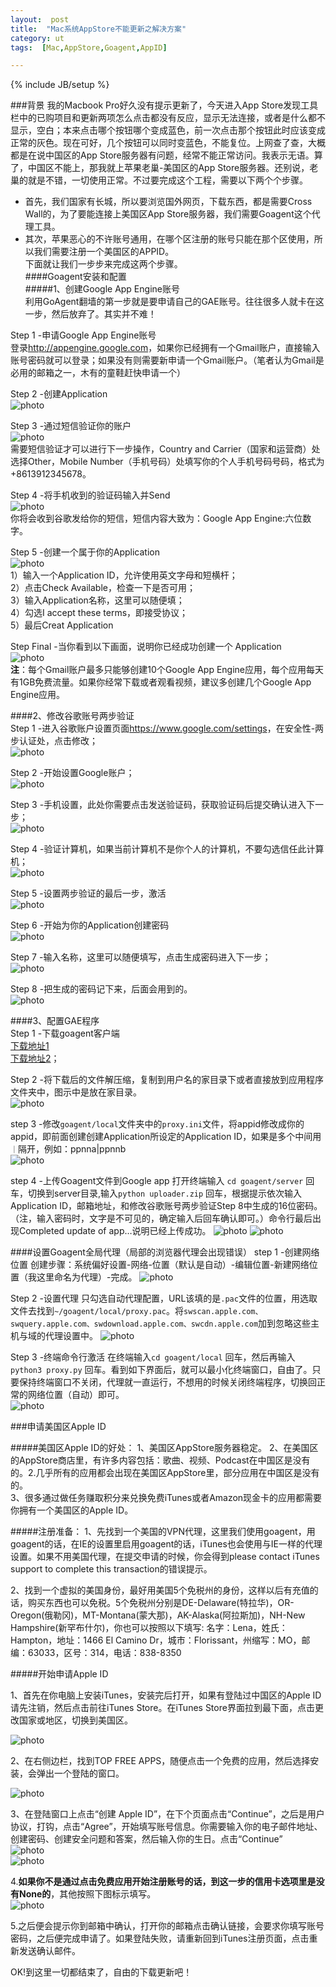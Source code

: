 ```yaml
---
layout:  post
title:  "Mac系统AppStore不能更新之解决方案"
category: ut
tags:  [Mac,AppStore,Goagent,AppID]

---
```

{% include JB/setup %}

###背景
   我的Macbook Pro好久没有提示更新了，今天进入App Store发现工具栏中的已购项目和更新两项怎么点击都没有反应，显示无法连接，或者是什么都不显示，空白；本来点击哪个按钮哪个变成蓝色，前一次点击那个按钮此时应该变成正常的灰色。现在可好，几个按钮可以同时变蓝色，不能复位。上网查了查，大概都是在说中国区的App Store服务器有问题，经常不能正常访问。我表示无语。算了，中国区不能上，那我就上苹果老巢-美国区的App Store服务器。还别说，老巢的就是不错，一切使用正常。不过要完成这个工程，需要以下两个个步骤。
* 首先，我们国家有长城，所以要浏览国外网页，下载东西，都是需要Cross Wall的，为了要能连接上美国区App Store服务器，我们需要Goagent这个代理工具。
* 其次，苹果恶心的不许账号通用，在哪个区注册的账号只能在那个区使用，所以我们需要注册一个美国区的APPID。  
下面就让我们一步步来完成这两个步骤。  
####Goagent安装和配置  
#####1、创建Google App Engine账号  
利用GoAgent翻墙的第一步就是要申请自己的GAE账号。往往很多人就卡在这一步，然后放弃了。其实并不难！   

Step 1 -申请Google App Engine账号   
登录<http://appengine.google.com>，如果你已经拥有一个Gmail账户，直接输入账号密码就可以登录；如果没有则需要新申请一个Gmail账户。（笔者认为Gmail是必用的邮箱之一，木有的童鞋赶快申请一个）

Step 2 -创建Application  
![photo](/img/2013-09-20-goagent-install/gi1.jpg)

Step 3 -通过短信验证你的账户  
![photo](/img/2013-09-20-goagent-install/gi2.jpg)  
需要短信验证才可以进行下一步操作，Country and Carrier（国家和运营商）处选择Other，Mobile Number（手机号码）处填写你的个人手机号码号码，格式为+8613912345678。

Step 4 -将手机收到的验证码输入并Send  
![photo](/img/2013-09-20-goagent-install/gi3.jpg)  
你将会收到谷歌发给你的短信，短信内容大致为：Google App Engine:六位数字。

Step 5 -创建一个属于你的Application  
![photo](/img/2013-09-20-goagent-install/gi4.jpg)  
1）输入一个Application ID，允许使用英文字母和短横杆；  
2）点击Check Available，检查一下是否可用；  
3）输入Application名称，这里可以随便填；  
4）勾选I accept these terms，即接受协议；  
5）最后Creat Application  

Step Final -当你看到以下画面，说明你已经成功创建一个 Application  
![photo](/img/2013-09-20-goagent-install/gi5.jpg)  
**注**：每个Gmail账户最多只能够创建10个Google App Engine应用，每个应用每天有1GB免费流量。如果你经常下载或者观看视频，建议多创建几个Google App Engine应用。

####2、修改谷歌账号两步验证  
Step 1 -进入谷歌账户设置页面<https://www.google.com/settings>，在安全性-两步认证处，点击修改；  
![photo](/img/2013-09-20-google-change/gc1.jpg)

Step 2 -开始设置Google账户；  
![photo](/img/2013-09-20-google-change/gc2.jpg)

Step 3 -手机设置，此处你需要点击发送验证码，获取验证码后提交确认进入下一步；  
![photo](/img/2013-09-20-google-change/gc3.jpg)

Step 4 -验证计算机，如果当前计算机不是你个人的计算机，不要勾选信任此计算机；  
![photo](/img/2013-09-20-google-change/gc4.jpg)

Step 5 -设置两步验证的最后一步，激活  
![photo](/img/2013-09-20-google-change/gc5.jpg)

Step 6 -开始为你的Application创建密码  
![photo](/img/2013-09-20-google-change/gc6.jpg)

Step 7 -输入名称，这里可以随便填写，点击生成密码进入下一步；  
![photo](/img/2013-09-20-google-change/gc7.jpg)
  
Step 8 -把生成的密码记下来，后面会用到的。  
![photo](/img/2013-09-20-google-change/gc8.jpg)

####3、配置GAE程序    
Step 1 -下载goagent客户端  
[下载地址1](http://code.google.com/p/goagent/)   
[下载地址2](http://goagent.com.cn/?p=102)；   

Step 2 -将下载后的文件解压缩，复制到用户名的家目录下或者直接放到应用程序文件夹中，图示中是放在家目录。   
![photo](/img/2013-09-20-goagent-set/gt1.jpg)

step 3 -修改`goagent/local`文件夹中的`proxy.ini`文件，将appid修改成你的appid，即前面创建创建Application所设定的Application ID，如果是多个中间用`｜`隔开，例如：ppnna|ppnnb   
![photo](/img/2013-09-20-goagent-set/gt2.jpg)

step 4 -上传Goagent文件到Google app 打开终端输入 `cd goagent/server` 回车，切换到server目录,输入`python uploader.zip` 回车，根据提示依次输入Application ID，邮箱地址，和修改谷歌账号两步验证Step 8中生成的16位密码。（注，输入密码时，文字是不可见的，确定输入后回车确认即可。）命令行最后出现Completed update of app…说明已经上传成功。
![photo](/img/2013-09-20-goagent-set/gt3.jpg)
![photo](/img/2013-09-20-goagent-set/gt4.jpg)

####设置Goagent全局代理（局部的浏览器代理会出现错误）
step 1 -创建网络位置
创建步骤：系统偏好设置-网络-位置（默认是自动）-编辑位置-新建网络位置（我这里命名为代理）-完成。
![photo](/img/2013-09-20-goagent-use/gu1.jpg)

Step 2 -设置代理
只勾选自动代理配置，URL该填的是`.pac`文件的位置，用选取文件去找到`~/goagent/local/proxy.pac`。将`swscan.apple.com、swquery.apple.com、swdownload.apple.com、swcdn.apple.com`加到忽略这些主机与域的代理设置中。
![photo](/img/2013-09-20-goagent-use/gu2.jpg)

Step 3 -终端命令行激活
在终端输入`cd goagent/local` 回车，然后再输入`python3 proxy.py` 回车。看到如下界面后，就可以最小化终端窗口，自由了。只要保持终端窗口不关闭，代理就一直运行，不想用的时候关闭终端程序，切换回正常的网络位置（自动）即可。   
![photo](/img/2013-09-20-goagent-use/gu3.jpg)

###申请美国区Apple ID

#####美国区Apple ID的好处：
1、美国区AppStore服务器稳定。
2、在美国区的AppStore商店里，有许多内容包括：歌曲、视频、Podcast在中国区是没有的。2.几乎所有的应用都会出现在美国区AppStore里，部分应用在中国区是没有的。  
3、很多通过做任务赚取积分来兑换免费iTunes或者Amazon现金卡的应用都需要你拥有一个美国区的Apple ID。

#####注册准备：
1、先找到一个美国的VPN代理，这里我们使用goagent，用goagent的话，在IE的设置里启用goagent的话，iTunes也会使用与IE一样的代理设置。如果不用美国代理，在提交申请的时候，你会得到please contact iTunes support to complete this transaction的错误提示。  

2、找到一个虚拟的美国身份，最好用美国5个免税州的身份，这样以后有充值的话，购买东西也可以免税。5个免税州分别是DE-Delaware(特拉华)，OR-Oregon(俄勒冈)，MT-Montana(蒙大那)，AK-Alaska(阿拉斯加)，NH-New Hampshire(新罕布什尔)，你也可以按照以下填写:
名字：Lena，姓氏：Hampton，地址：1466 El Camino Dr，城市：Florissant，州缩写：MO，邮编：63033，区号：314，电话：838-8350

#####开始申请Apple ID  

1、首先在你电脑上安装iTunes，安装完后打开，如果有登陆过中国区的Apple ID请先注销，然后点击前往iTunes Store。在iTunes Store界面拉到最下面，点击更改国家或地区，切换到美国区。  

![photo](/img/2013-09-20-appid/app1.jpg)

2、在右侧边栏，找到TOP FREE APPS，随便点击一个免费的应用，然后选择安装，会弹出一个登陆的窗口。  

![photo](/img/2013-09-20-appid/app2.jpg)

3、在登陆窗口上点击“创建 Apple ID”，在下个页面点击“Continue”，之后是用户协议，打钩，点击“Agree”，开始填写账号信息。你需要输入你的电子邮件地址、创建密码、创建安全问题和答案，然后输入你的生日。点击“Continue”  
![photo](/img/2013-09-20-appid/app3.jpg)  
![photo](/img/2013-09-20-appid/app4.jpg)

4.**如果你不是通过点击免费应用开始注册账号的话，到这一步的信用卡选项里是没有None的**，其他按照下图标示填写。  
![photo](/img/2013-09-20-appid/app5.jpg)

5.之后便会提示你到邮箱中确认，打开你的邮箱点击确认链接，会要求你填写账号密码，之后便完成申请了。如果登陆失败，请重新回到iTunes注册页面，点击重新发送确认邮件。

OK!到这里一切都结束了，自由的下载更新吧！

